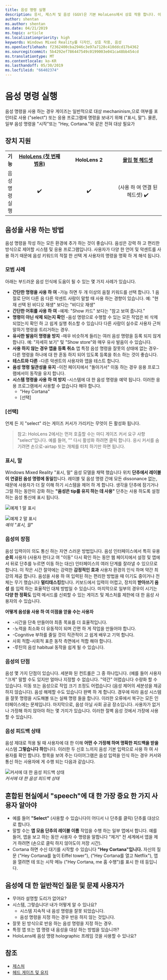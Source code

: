 ```yaml
---
title: 음성 명령 실행
description: 응시, 제스처 및 음성 (GGV)은 기본 HoloLens에서 상호 작용 합니다. 이 문서에서는 음성 디자인 상세한 지침을 제공합니다.
author: shentan
ms.author: shentan
ms.date: 04/21/2019
ms.topic: article
ms.localizationpriority: high
keywords: Windows Mixed Reality를 디자인, 상호 작용, 음성
ms.openlocfilehash: f2362400cba2946c3e97a7128c410ddcd17b4362
ms.sourcegitcommit: 5b4292ef786447549c0199003e041ca48bb454cd
ms.translationtype: MT
ms.contentlocale: ko-KR
ms.lasthandoff: 05/30/2019
ms.locfileid: "66402374"
---
```

# <a name="voice-commanding"></a>음성 명령 실행

음성 명령을 사용 하는 경우 게이즈는 일반적으로 대상 mechaninism,으로 여부를 포인터로 사용 ("select") 또는 응용 프로그램에 명령을 보내기 위해 ("표시, 말"). 물론, 일부 음성 명령을 "시작"또는 "Hey, Cortana."와 같은 전혀 대상 필요가


## <a name="device-support"></a>장치 지원

<table>
<tr>
<th>기능</th><th style="width:150px"> <a href="hololens-hardware-details.md">HoloLens (첫 번째 범용)</a></th><th style="width:150px">HoloLens 2</th><th style="width:150px"> <a href="immersive-headset-hardware-details.md">몰입 형 헤드셋</a></th>
</tr><tr>
<td>음성 명령 실행</td><td style="text-align: center;"> ✔️</td><td style="text-align: center;"> ✔️</td><td style="text-align: center;"> (사용 하 여 연결 된 헤드셋) ✔️</td>
</tr>
</table>



## <a name="how-to-use-voice"></a>음성을 사용 하는 방법

음성 명령을 작성 하는 모든 환경에 추가 하는 것이 좋습니다. 음성은 강력 하 고 편리한 방식으로 제어할 시스템 및 응용 프로그램입니다. 사용자가 다양 한 언어 및 악센트를 사용 하기 때문에 음성 키워드의 적절 한 선택 게 사용자의 명령을 명확 하 게 해석 됩니다.

### <a name="best-practices"></a>모범 사례

아래는 부드러운 음성 인식에 도움이 될 수 있는 몇 가지 사례가 있습니다.
* **간단한 명령을 사용 하 여** -가능 하면 두 개 이상의 음절 키워드를 선택 합니다. 1 음절로 단어 다른 음 다른 악센트 사람이 말할 때 사용 하는 경향이 있습니다. 예: "현재 선택 된 비디오 재생" 보다는 "비디오 재생"
* **간단한 어휘를 사용 하 여** -예제: "Show 카드" 보다는 "참고 보여 줍니다."
* **명령이 아닌 삭제 되는지 확인** -음성 명령으로 수행할 수 있는 모든 작업은 비 삭제 되었는지 확인 하 고 쉽게 실행 취소할 수 있습니다 다른 사람이 실수로 사용자 근처 말하기 명령을 트리거하는 경우.
* **유사한 발음이 명령을 방지** -매우 비슷하게 들리는 여러 음성 명령을 등록 되지 않게 합니다. 예: "자세히 보기" 및 "Show store"와 매우 유사 발음이 수 있습니다.
* **사용 하지 않는 경우 앱을 등록 취소** 앱 특정 음성 명령을 잘못의 상태에 없는 경우-다른 명령을 하나에 대 한 혼동 하지 되어 있도록 등록을 취소 하는 것이 좋습니다.
* **테스트와 다른** -다른 악센트의 사용자와 앱을 테스트 합니다.
* **음성 명령 일관성을 유지** -이전 페이지에서 "돌아가서" 이동 하는 경우 응용 프로그램에서이 동작을 유지 합니다.
* **시스템 명령을 사용 하 여 방지** -시스템에 대 한 음성 명령을 예약 됩니다. 이러한 응용 프로그램에서 사용할 수 없습니다 해야 합니다.
   * "Hey Cortana"
   * [선택]

### <a name="select"></a>[선택]

언제 든 지 "select" 라는 게이즈 커서가 가리키는 무엇이 든 활성화 됩니다. 

>참고: HoloLens 2에서는 먼저 호출할 수는 마디 게이즈 커서 요구 사항 "select"입니다. 예를 들어, "" 다시 활성화 하려면 클릭 합니다. 응시 커서를 숨기려면 손으로-airtap 또는 개체를 터치 하기만 하면 됩니다. 

### <a name="see-it-say-it"></a>표시, 말

Windows Mixed Reality "표시, 말" 음성 모델을 채택 했습니다 위치 **단추에서 레이블이 연결된 음성 명령에 동일**합니다. 레이블 및 음성 명령 간에 모든 dissonance 없는, 때문에 사용자가 더 잘 이해 하기 시스템을 제어 하 게 합니다. 생각을 단추에 잠기거나 그럴 하는 동안이 강화 하는 **"음성은 tip를 유지 하는 데 사용"** 단추는 사용 하도록 설정 하는 음성 통신에 표시 됩니다.


![예제 1 말 표시](images/voice-seeitsayit1-640px.jpg)

![예제 2 말 표시](images/voice-seeitsayit2-640px.jpg)<br>
*예의 "표시, 말"*

### <a name="voices-strengths"></a>음성의 장점

음성 입력이이 의도 통신 하는 자연 스러운 방법입니다. 음성 인터페이스에서 특히 유용 **순회** 사용자 (사용자 한다고 여 "이동" 다시 확인 하는 동안 웹 페이지에서 설정 및 앱에서 뒤로 단추를 누르면 이동 하는 대신) 인터페이스의 여러 단계를 잘라낼 수 있으므로 합니다. 이 작은 시간 절약에는 강력한 **감정적인 효과** 사용자 환경의 인식 하며 약간 최강의 제공 합니다. 음성을 사용 하 여 입력된 하는 편리한 방법을 때 이기도 중이거나 전체는 무기 했습니다 **멀티태스킹**합니다. 키보드에서 입력이 어렵고, 장치의 **받아쓰기 음성** 를 입력 하는 효율적인 대체 방법일 수 있습니다. 마지막으로 일부의 경우이 시기는 **다양 한 정확도** 입력 메서드를 신뢰할 수 있는 게이즈 및 제스처를 제한에 대 한 음성 사용자의 수 있습니다.

**어떻게 음성을 사용 하 여 이점을 얻을 수는 사용자**
* -시간을 단축 만들어야 최종 목표를 더 효율적입니다.
* -노력을 최소화 더 유동적이 되며 간편 하 게 작업을 만들어야 합니다.
* -Cognitive 부하를 줄일 것이 직관적이 고 쉽게 배우고 기억 합니다.
* 사회 적합-사회적 표준 동작 측면에서 적합 해야 합니다.
* -루틴의 음성 habitual 동작을 쉽게 될 수 있습니다.

### <a name="voices-weaknesses"></a>음성의 단점

음성 몇 가지 단점이 있습니다. 세분화 된 컨트롤은 그 중 하나입니다. (예를 들어 사용자 "크게" 말할 수도 있지만 얼마나 지정할 수 없습니다. "약간" 어렵습니다 수량화 할 수 있습니다. 이동 또는 음성으로 작업 크기 조정도 어렵습니다 (음성 제어의 세분성을 제공 하지 않습니다). 음성 해제할 수도 있습니다 완벽 하 게 합니다. 경우에 따라 음성 시스템을 잘못 명령을 시도해볼 또는 실패 명령 들을 합니다. 이러한 오류에서 복구는 모든 인터페이스에는 문제입니다. 마지막으로, 음성 아닐 사회 공공 장소입니다. 사용자가 없거나 가정해 하지 않아야 하는 몇 가지가 있습니다. 이러한 절벽 음성 것에서 가장에 사용할 수 있습니다.

### <a name="voice-feedback-states"></a>음성 피드백 상태

음성 제대로 적용 될 때 사용자에 대 한 이해 **어떤 수 가정해 하며 명확한 피드백을 받을** 시스템 **그렇습니다 하**합니다. 이러한 두 신호 느끼지 음성 기본 입력으로 사용 하 여 사용자를 확인 합니다. 항목을 보여 주는 다이어그램은 음성 입력을 인식 하는 경우 커서와 통신 하는 사용자에 게 수행 되는 다음과 같습니다.

![커서에 대 한 음성 피드백 상태](images/voicefeedbackstates.png)<br>
*커서에 대 한 음성 피드백 상태*

## <a name="top-things-users-should-know-about-speech-in-mixed-reality"></a>혼합된 현실에서 "speech"에 대 한 가장 중요 한 가지 사용자 알아야
* 예를 들어 **"Select"** (사용할 수 있습니다이 어디서 나 단추를 클릭) 단추를 대상으로 합니다.
* 말할 수는 **앱 모음 단추의 레이블 이름** 작업을 수행 하는 일부 앱에서 합니다. 예를 들어, 앱을 보고 하는 동안 사용자 수 명령을 말합니다 "제거" 전 세계에서 앱을 제거 하려면 (손으로 클릭 하지 않아도이 저장 시간).
* Cortana 하면 수신 대기를 시작할 수 있습니다 **"Hey Cortana"입니다.** 자신의 질문 ("Hey Cortana를 높이 Eiffel tower"), ("Hey Cortana를 열고 Netflix"), 앱을 열려면 테 또는 시작 메뉴 ("Hey Cortana, me 홈 수행")를 표시 한 테 등입니다.

## <a name="common-questions-and-concerns-users-have-about-voice"></a>음성에 대 한 일반적인 질문 및 문제 사용자가
* 무어라 설명할 도리가 없어요?
* 시스템, 그렇습니다! 내가 어떻게 알 수 있나요?
   * 시스템 지속적 내 음성 명령을 잘못 되었습니다.
   * 음성 명령을 지정 하는 경우 반응 하지 않는 것입니다.
* 잘못 된 방식으로 반응 하는 음성 명령을 지정 하는 경우.
* 특정 앱 또는 앱 명령 내 음성을 대상 하는 방법을 있습니까?
* HoloLens에 음성 명령 holographic 프레임 것을 사용할 수 있나요?

## <a name="see-also"></a>참조
* [제스처](gestures.md)
* [헤드 게이즈 및 유지](gaze-and-dwell.md)
